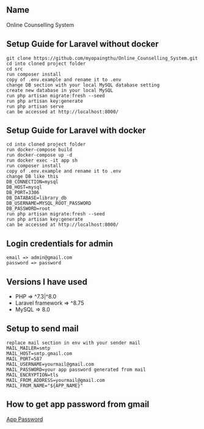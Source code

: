 ## Name
Online Counselling System

## Setup Guide for Laravel without docker
```
git clone https://github.com/myopaingthu/Online_Counselling_System.git
cd into cloned project folder
cd src
run composer install
copy of .env.example and rename it to .env
change DB section with your local MySQL database setting
create new database in your local MySQL
run php artisan migrate:fresh --seed
run php artisan key:generate
run php artisan serve
can be accessed at http://localhost:8000/
```

## Setup Guide for Laravel with docker
```
cd into cloned project folder
run docker-compose build
run docker-compose up -d
run docker exec -it app sh
run composer install
copy of .env.example and rename it to .env
change DB like this
DB_CONNECTION=mysql
DB_HOST=mysql
DB_PORT=3306
DB_DATABASE=library_db
DB_USERNAME=MYSQL_ROOT_PASSWORD
DB_PASSWORD=root
run php artisan migrate:fresh --seed
run php artisan key:generate
can be accessed at http://localhost:8000/
```

## Login credentials for admin
```
email => admin@gmail.com
password => password
```

## Versions I have used
- PHP => ^7.3|^8.0
- Laravel framework => ^8.75
- MySQL => 8.0

## Setup to send mail
```
replace mail section in env with your sender mail
MAIL_MAILER=smtp
MAIL_HOST=smtp.gmail.com
MAIL_PORT=587
MAIL_USERNAME=yourmail@gmail.com
MAIL_PASSWORD=your app password generated from mail
MAIL_ENCRYPTION=tls
MAIL_FROM_ADDRESS=yourmail@gmail.com
MAIL_FROM_NAME="${APP_NAME}"
```

## How to get app password from gmail
[App Password](https://www.getmailbird.com/gmail-app-password/)
